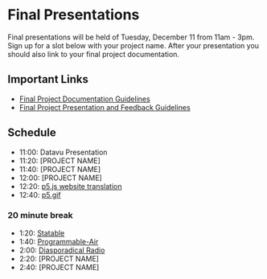 # Final Presentations

Final presentations will be held of Tuesday, December 11 from 11am - 3pm. Sign up for a slot below with your project name. After your presentation you should also link to your final project documentation.

## Important Links
* [Final Project Documentation Guidelines](final-template.md)
* [Final Project Presentation and Feedback Guidelines](final-presentation.md)

## Schedule
* 11:00: Datavu Presentation
* 11:20: [PROJECT NAME]
* 11:40: [PROJECT NAME]
* 12:00: [PROJECT NAME]
* 12:20: [p5.js website translation](https://github.com/guillemontecinos/itp_fall_2018_open_source_studio/blob/master/final_project/documentation.md)
* 12:40: [p5.gif](https://github.com/WenheLI/p5.gif)
### 20 minute break
* 1:20: [Statable](https://github.com/vince19972/Statable)
* 1:40: [Programmable-Air](github.com/programmable-air)
* 2:00: [Diasporadical Radio](https://github.com/lunaog/radio)
* 2:20: [PROJECT NAME]
* 2:40: [PROJECT NAME]
